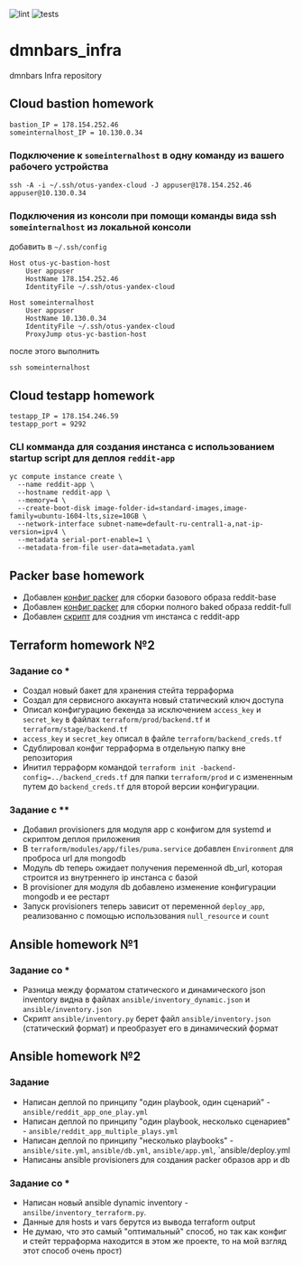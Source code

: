 ![lint](https://github.com/Otus-DevOps-2020-11/dmnbars_infra/actions/workflows/lint.yml/badge.svg)
![tests](https://github.com/Otus-DevOps-2020-11/dmnbars_infra/actions/workflows/run-tests.yml/badge.svg)

# dmnbars_infra
dmnbars Infra repository

## Cloud bastion homework

```
bastion_IP = 178.154.252.46
someinternalhost_IP = 10.130.0.34
```

### Подключение к `someinternalhost` в одну команду из вашего рабочего устройства
```shell
ssh -A -i ~/.ssh/otus-yandex-cloud -J appuser@178.154.252.46 appuser@10.130.0.34
```

### Подключения из консоли при помощи команды вида ssh `someinternalhost` из локальной консоли
добавить в `~/.ssh/config`
```
Host otus-yc-bastion-host
    User appuser
    HostName 178.154.252.46
    IdentityFile ~/.ssh/otus-yandex-cloud

Host someinternalhost
    User appuser
    HostName 10.130.0.34
    IdentityFile ~/.ssh/otus-yandex-cloud
    ProxyJump otus-yc-bastion-host
```
после этого выполнить
```shell
ssh someinternalhost
```

## Cloud testapp homework

```
testapp_IP = 178.154.246.59
testapp_port = 9292
```

### CLI комманда для создания инстанса с использованием startup script для деплоя `reddit-app`
```shell
yc compute instance create \
  --name reddit-app \
  --hostname reddit-app \
  --memory=4 \
  --create-boot-disk image-folder-id=standard-images,image-family=ubuntu-1604-lts,size=10GB \
  --network-interface subnet-name=default-ru-central1-a,nat-ip-version=ipv4 \
  --metadata serial-port-enable=1 \
  --metadata-from-file user-data=metadata.yaml
```

## Packer base homework
 * Добавлен [конфиг packer](packer/ubuntu16.json) для сборки базового образа reddit-base
 * Добавлен [конфиг packer](packer/immutable.json) для сборки полного baked образа reddit-full
 * Добавлен [скрипт](config-scripts/create-reddit-vm.sh) для создния vm инстанса с reddit-app

## Terraform homework №2

### Задание со *
 * Создал новый бакет для хранения стейта терраформа
 * Создал для сервисного аккаунта новый статический ключ доступа
 * Описал конфигурацию бекенда за исключением `access_key` и `secret_key` в файлах `terraform/prod/backend.tf` и `terraform/stage/backend.tf`
 * `access_key` и `secret_key` описал в файле `terraform/backend_creds.tf`
 * Сдублировал конфиг терраформа в отдельную папку вне репозитория
 * Инитил терраформ командой `terraform init -backend-config=../backend_creds.tf` для папки `terraform/prod` и с измененным путем до `backend_creds.tf` для второй версии конфигурации.

### Задание с **
 * Добавил provisioners для модуля app с конфигом для systemd и скриптом деплоя приложения
 * В `terraform/modules/app/files/puma.service` добавлен `Environment` для проброса url для mongodb
 * Модуль db теперь ожидает получения переменной db_url, которая строится из внутреннего ip инстанса с базой
 * В provisioner для модуля db добавлено изменение конфигурации mongodb и ее рестарт
 * Запуск provisioners теперь зависит от переменной `deploy_app`, реализованно с помощью использования `null_resource` и `count`

## Ansible homework №1

### Задание со *
 * Разница между форматом статического и динамического json inventory видна в файлах `ansible/inventory_dynamic.json` и `ansible/inventory.json`
 * Скрипт `ansible/inventory.py` берет файл `ansible/inventory.json` (статический формат) и преобразует его в динамический формат

## Ansible homework №2

### Задание
 * Написан деплой по принципу "один playbook, один сценарий" - `ansible/reddit_app_one_play.yml`
 * Написан деплой по принципу "один playbook, несколько сценариев" - `ansible/reddit_app_multiple_plays.yml`
 * Написан деплой по принципу "несколько playbooks" - `ansible/site.yml`, `ansible/db.yml`, `ansible/app.yml`, `ansible/deploy.yml
 * Написаны ansible provisioners для создания packer образов app и db

### Задание со *
 * Написан новый ansible dynamic inventory - `ansilbe/inventory_terraform.py`.
 * Данные для hosts и vars берутся из вывода terraform output
 * Не думаю, что это самый "оптимальный" способ, но так как конфиг и стейт терраформа находится в этом же проекте, то на мой взгляд этот способ очень прост)
